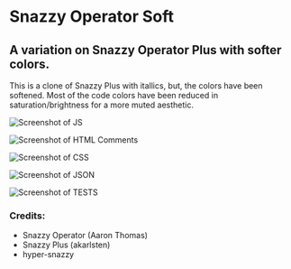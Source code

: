 # Snazzy Operator Soft

## A variation on Snazzy Operator Plus with softer colors.

This is a clone of Snazzy Plus with itallics, but, the colors have been softened. Most of the code colors have been reduced in saturation/brightness for a more muted aesthetic.

![Screenshot of JS](https://raw.githubusercontent.com/code0312/VSCode-Theme-Snazzy/main/imgs/Screenshot_JS.png)

![Screenshot of HTML Comments](https://raw.githubusercontent.com/code0312/VSCode-Theme-Snazzy/main/imgs/Screenshot_HTML_Comments.png)

![Screenshot of CSS](https://raw.githubusercontent.com/code0312/VSCode-Theme-Snazzy/main/imgs/Screenshot_CSS.png)

![Screenshot of JSON](https://raw.githubusercontent.com/code0312/VSCode-Theme-Snazzy/main/imgs/Screenshot_JSON.png)

![Screenshot of TESTS](https://raw.githubusercontent.com/code0312/VSCode-Theme-Snazzy/main/imgs/Screenshot_Tests.png)

### Credits:

- Snazzy Operator (Aaron Thomas)
- Snazzy Plus (akarlsten)
- hyper-snazzy
